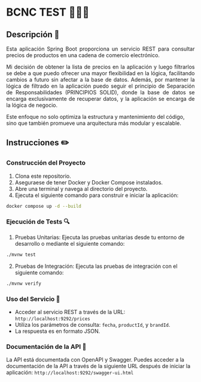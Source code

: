 # BCNC TEST 👨🏻‍💻

## Descripción 📃
<p style="text-align: justify;">
Esta aplicación Spring Boot proporciona un servicio REST para consultar precios de productos en una cadena de comercio electrónico.</p>
<p style="text-align: justify;">
Mi decisión de obtener la lista de precios en la aplicación y luego filtrarlos se debe a que puedo ofrecer una mayor flexibilidad en la lógica, facilitando cambios a futuro sin afectar a la base de datos. Además, por mantener la lógica de filtrado en la aplicación puedo seguir el principio de Separación de Responsabilidades (PRINCIPIOS SOLID), donde la base de datos se encarga exclusivamente de recuperar datos, y la aplicación se encarga de la lógica de negocio.

Este enfoque no solo optimiza la estructura y mantenimiento del código, sino que también promueve una arquitectura más modular y escalable.
</p>

## Instrucciones ✏️

### Construcción del Proyecto
1. Clona este repositorio.
2. Aseguraese de tener Docker y Docker Compose instalados.
3. Abre una terminal y navega al directorio del proyecto.
2. Ejecuta el siguiente comando para construir e iniciar la aplicación: 
```bash
docker compose up -d --build 
```

### Ejecución de Tests 🔍
1. Pruebas Unitarias: Ejecuta las pruebas unitarias desde tu entorno de desarrollo o mediante el siguiente comando:
```bash
./mvnw test
```
2. Pruebas de Integración: Ejecuta las pruebas de integración con el siguiente comando:
``` bash
./mvnw verify
```

### Uso del Servicio 🚀
- Acceder al servicio REST a través de la URL: `http://localhost:9292/prices`
- Utiliza los parámetros de consulta: `fecha`, `productId`, y `brandId`.
- La respuesta es en formato JSON.

### Documentación de la API 📘
La API está documentada con OpenAPI y Swagger. Puedes acceder a la documentación de la API a través de la siguiente URL después de iniciar la aplicación: `http://localhost:9292/swagger-ui.html`